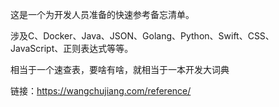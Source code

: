这是一个为开发人员准备的快速参考备忘清单。

涉及C、Docker、Java、JSON、Golang、Python、Swift、CSS、JavaScript、正则表达式等等。

相当于一个速查表，要啥有啥，就相当于一本开发大词典

链接：https://wangchujiang.com/reference/
